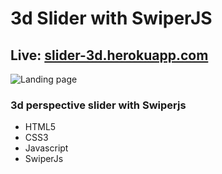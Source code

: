 # 3d Slider with SwiperJS

## Live: <a href="https://slider-3d.herokuapp.com/">slider-3d.herokuapp.com</a>

![Landing page](https://i.ibb.co/7WzDx26/Swiper.png)

### 3d perspective slider with Swiperjs

<ul>
  <li>HTML5</li>
  <li>CSS3</li>
  <li>Javascript</li>
  <li>SwiperJs</li>
</ul>

